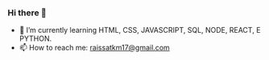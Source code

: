 ### Hi there 👋

- 🌱 I’m currently learning HTML, CSS, JAVASCRIPT, SQL, NODE, REACT, E PYTHON.
- 📫 How to reach me: raissatkm17@gmail.com


